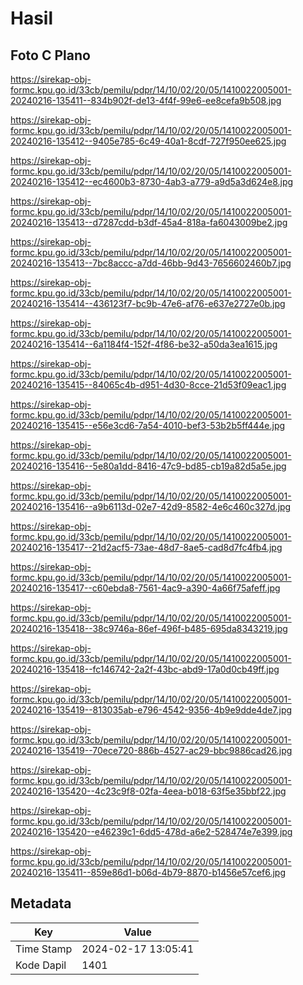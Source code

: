 # Hasil

## Foto C Plano

https://sirekap-obj-formc.kpu.go.id/33cb/pemilu/pdpr/14/10/02/20/05/1410022005001-20240216-135411--834b902f-de13-4f4f-99e6-ee8cefa9b508.jpg

https://sirekap-obj-formc.kpu.go.id/33cb/pemilu/pdpr/14/10/02/20/05/1410022005001-20240216-135412--9405e785-6c49-40a1-8cdf-727f950ee625.jpg

https://sirekap-obj-formc.kpu.go.id/33cb/pemilu/pdpr/14/10/02/20/05/1410022005001-20240216-135412--ec4600b3-8730-4ab3-a779-a9d5a3d624e8.jpg

https://sirekap-obj-formc.kpu.go.id/33cb/pemilu/pdpr/14/10/02/20/05/1410022005001-20240216-135413--d7287cdd-b3df-45a4-818a-fa6043009be2.jpg

https://sirekap-obj-formc.kpu.go.id/33cb/pemilu/pdpr/14/10/02/20/05/1410022005001-20240216-135413--7bc8accc-a7dd-46bb-9d43-7656602460b7.jpg

https://sirekap-obj-formc.kpu.go.id/33cb/pemilu/pdpr/14/10/02/20/05/1410022005001-20240216-135414--436123f7-bc9b-47e6-af76-e637e2727e0b.jpg

https://sirekap-obj-formc.kpu.go.id/33cb/pemilu/pdpr/14/10/02/20/05/1410022005001-20240216-135414--6a1184f4-152f-4f86-be32-a50da3ea1615.jpg

https://sirekap-obj-formc.kpu.go.id/33cb/pemilu/pdpr/14/10/02/20/05/1410022005001-20240216-135415--84065c4b-d951-4d30-8cce-21d53f09eac1.jpg

https://sirekap-obj-formc.kpu.go.id/33cb/pemilu/pdpr/14/10/02/20/05/1410022005001-20240216-135415--e56e3cd6-7a54-4010-bef3-53b2b5ff444e.jpg

https://sirekap-obj-formc.kpu.go.id/33cb/pemilu/pdpr/14/10/02/20/05/1410022005001-20240216-135416--5e80a1dd-8416-47c9-bd85-cb19a82d5a5e.jpg

https://sirekap-obj-formc.kpu.go.id/33cb/pemilu/pdpr/14/10/02/20/05/1410022005001-20240216-135416--a9b6113d-02e7-42d9-8582-4e6c460c327d.jpg

https://sirekap-obj-formc.kpu.go.id/33cb/pemilu/pdpr/14/10/02/20/05/1410022005001-20240216-135417--21d2acf5-73ae-48d7-8ae5-cad8d7fc4fb4.jpg

https://sirekap-obj-formc.kpu.go.id/33cb/pemilu/pdpr/14/10/02/20/05/1410022005001-20240216-135417--c60ebda8-7561-4ac9-a390-4a66f75afeff.jpg

https://sirekap-obj-formc.kpu.go.id/33cb/pemilu/pdpr/14/10/02/20/05/1410022005001-20240216-135418--38c9746a-86ef-496f-b485-695da8343219.jpg

https://sirekap-obj-formc.kpu.go.id/33cb/pemilu/pdpr/14/10/02/20/05/1410022005001-20240216-135418--fc146742-2a2f-43bc-abd9-17a0d0cb49ff.jpg

https://sirekap-obj-formc.kpu.go.id/33cb/pemilu/pdpr/14/10/02/20/05/1410022005001-20240216-135419--813035ab-e796-4542-9356-4b9e9dde4de7.jpg

https://sirekap-obj-formc.kpu.go.id/33cb/pemilu/pdpr/14/10/02/20/05/1410022005001-20240216-135419--70ece720-886b-4527-ac29-bbc9886cad26.jpg

https://sirekap-obj-formc.kpu.go.id/33cb/pemilu/pdpr/14/10/02/20/05/1410022005001-20240216-135420--4c23c9f8-02fa-4eea-b018-63f5e35bbf22.jpg

https://sirekap-obj-formc.kpu.go.id/33cb/pemilu/pdpr/14/10/02/20/05/1410022005001-20240216-135420--e46239c1-6dd5-478d-a6e2-528474e7e399.jpg

https://sirekap-obj-formc.kpu.go.id/33cb/pemilu/pdpr/14/10/02/20/05/1410022005001-20240216-135411--859e86d1-b06d-4b79-8870-b1456e57cef6.jpg


## Metadata

| Key        | Value               |
| ---------- | ------------------- |
| Time Stamp | 2024-02-17 13:05:41 |
| Kode Dapil | 1401                |



